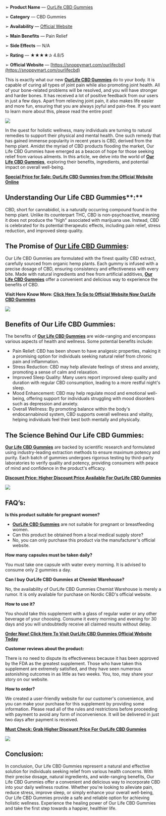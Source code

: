 ➢ **Product Name** — [OurLife CBD Gummies](https://groups.google.com/g/ourlife-cbd-gummy-review/c/1wTSUeQkjpU)

➢ **Category** — CBD Gummies

➢ **Availability** — [Official Website](https://snoppymart.com/ourlifecbd)

➢ **Main Benefits** — Pain Relief

➢ **Side Effects** — N/A

➢ **Rating** — ★★★★✰ 4.8/5

➢ **Official Website** — [https://snoppymart.com/ourlifecbd](https://snoppymart.com/ourlifecbd)

This is exactly what our new **[OurLife CBD Gummies](https://about-daily-updates.blogspot.com/2024/03/ourlife-cbd-gummies-review-is-ourlife.html)** do to your body. It is capable of curing all types of joint pain while also promoting joint health. All of your bone-related problems will be resolved, and you will have stronger and harder bones. It has received a lot of positive feedback from our users in just a few days. Apart from relieving joint pain, it also makes life easier and more fun, ensuring that you are always joyful and pain-free. If you want to learn more about this, please read the entire post!

[![](https://blogger.googleusercontent.com/img/b/R29vZ2xl/AVvXsEgqRK_z2FgQOU-8QQpQu-y080wZtLMVq61EwhpTmDTkOxk5k-lc-DTT79okZXyM8IqR5n54JsdK0TkTTTT4GqqOlknALjlfFZVosW6DQePMxGHanJ13Qwn8OJdLTEBWRm-m3GTKQ_66RHMFJpFx8SFSMWpnvBTDvaBprdd4riypju7Ge_6WbvK1uSpjdks/w341-h399/cbd-magazines.png)](https://snoppymart.com/ourlifecbd)

In the quest for holistic wellness, many individuals are turning to natural remedies to support their physical and mental health. One such remedy that has gained immense popularity in recent years is CBD, derived from the hemp plant. Amidst the myriad of CBD products flooding the market, Our Life CBD Gummies have emerged as a beacon of hope for those seeking relief from various ailments. In this article, we delve into the world of [**Our Life CBD Gummies**](https://sites.google.com/view/ourlifecbdgummiesreview-scam/home), exploring their benefits, ingredients, and potential impact on overall well-being.

**[Special Price for Sale: OurLife CBD Gummies from the Official Website Online](https://snoppymart.com/ourlifecbd)**

**Understanding** **Our Life CBD Gummies****:**
-----------------------------------------------

CBD, short for cannabidiol, is a naturally occurring compound found in the hemp plant. Unlike its counterpart THC, CBD is non-psychoactive, meaning it does not produce the "high" associated with marijuana use. Instead, CBD is celebrated for its potential therapeutic effects, including pain relief, stress reduction, and improved sleep quality.

**The Promise of [Our Life CBD Gummies](https://groups.google.com/g/ourlife-cbd-gummy-review/c/093Jh2kTwss):**
--------------------------------------------------------------------------------------------------------------

Our Life CBD Gummies are formulated with the finest quality CBD extract, carefully sourced from organic hemp plants. Each gummy is infused with a precise dosage of CBD, ensuring consistency and effectiveness with every bite. Made with natural ingredients and free from artificial additives, [**Our Life CBD Gummies**](https://www.linkedin.com/pulse/ourlife-cbd-gummies-top-10-benefits-imtiyaz-alam-gtzdc/) offer a convenient and delicious way to experience the benefits of CBD.

**Visit Here Know More: [Click Here To Go to Official Website Now OurLife CBD Gummies](https://snoppymart.com/ourlifecbd)**

[![](https://blogger.googleusercontent.com/img/b/R29vZ2xl/AVvXsEgoB5PrHwZq6Yf7COTM3Nd5kvWw2LczMK9IB05jigpQ1P77yUU3HBqrq5619E0B52RVvTodf7xTR3LDrAxv96mzTiqK3deY_e6WND2nPB_0_VxAcvu80_gh7SpNlAnhZzm7eVGeIQlBtUnPhMIb7scAIx-0pFHyE55J6f7Q0qSdZ8JW2vH-qw-QrUbmqzo/w640-h310/Screenshot%20(130).png)](https://snoppymart.com/ourlifecbd)

**Benefits of Our Life CBD Gummies:**
-------------------------------------

The benefits of [**Our Life CBD Gummies**](https://lookerstudio.google.com/reporting/fc659e00-58fc-43b8-a7cd-c2af1a52c3f0) are wide-ranging and encompass various aspects of health and wellness. Some potential benefits include:

*   Pain Relief: CBD has been shown to have analgesic properties, making it a promising option for individuals seeking natural relief from chronic pain and inflammation.
*   Stress Reduction: CBD may help alleviate feelings of stress and anxiety, promoting a sense of calm and relaxation.
*   Improved Sleep Quality: Many users report improved sleep quality and duration with regular CBD consumption, leading to a more restful night's sleep.
*   Mood Enhancement: CBD may help regulate mood and emotional well-being, offering support for individuals struggling with mood disorders such as depression and anxiety.
*   Overall Wellness: By promoting balance within the body's endocannabinoid system, CBD supports overall wellness and vitality, helping individuals feel their best both mentally and physically.

**The Science Behind Our Life CBD Gummies:**
--------------------------------------------

[**Our Life CBD Gummies**](https://colab.research.google.com/drive/1003f-RXpIcuWF2ROv1zUZhHj8c4OZftk?usp=sharing) are backed by scientific research and formulated using industry-leading extraction methods to ensure maximum potency and purity. Each batch of gummies undergoes rigorous testing by third-party laboratories to verify quality and potency, providing consumers with peace of mind and confidence in the product's efficacy.

**[Discount Price: Higher Discount Price Available For OurLife CBD Gummies](https://snoppymart.com/ourlifecbd)**

[![](https://blogger.googleusercontent.com/img/b/R29vZ2xl/AVvXsEiSAQnaTcvOW6Yg6kMtzngWrZ96B2WOhU9ebdVNCK0YoZ6zBulj1ajQ-ynbQVVT7om1FexQ-D-K49JboOG8u9rW2AKrgQDTEop2JU6m8d0wI8Q1Q9jTdvvVQarjbklZ89hdVQYCXsAHpbGtZF-xMuW5x159HcKOE_Jll9pvKIaPnm4LqZmpK9nbrPvDQn0/w640-h290/Screenshot%20(133).png)](https://snoppymart.com/ourlifecbd)

**FAQ’s:**
----------

**Is this product suitable for pregnant women?**

*   [**OurLife CBD Gummies**](https://www.linkedin.com/pulse/ourlife-cbd-gummies-top-10-benefits-imtiyaz-alam-gtzdc/) are not suitable for pregnant or breastfeeding women. 
*   Can this product be obtained from a local medical supply store?
*   No, you can only purchase this product via the manufacturer's official website.

**How many capsules must be taken daily?**

You must take one capsule with water every morning. It is advised to consume only 2 gummies a day.

**Can I buy OurLife CBD Gummies at Chemist Warehouse?**

No, the availability of OurLife CBD Gummies Chemist Warehouse is merely a rumor. It is only available for purchase on Nordic CBD's official website.

**How to use it?**

You should take this supplement with a glass of regular water or any other beverage of your choosing. Consume it every morning and evening for 30 days and you will undoubtedly receive all claimed results without delay.

**[Order Now! Click Here To Visit OurLife CBD Gummies Official Website Today](https://snoppymart.com/ourlifecbd)**

**Customer reviews about the product:**

There is no need to dispute its effectiveness because it has been approved by the FDA as the greatest supplement. Those who have taken this supplement are extremely satisfied, and they have seen numerous astonishing outcomes in as little as two weeks. You, too, may share your story on our website.

**How to order?**

We created a user-friendly website for our customer's convenience, and you can make your purchase for this supplement by providing some information. Please read all of the rules and restrictions before proceeding with payment to avoid any form of inconvenience. It will be delivered in just two days after payment is received.

**[Must Check: Grab Higher Discount Price For OurLife CBD Gummies](https://snoppymart.com/ourlifecbd)**

[![](https://blogger.googleusercontent.com/img/b/R29vZ2xl/AVvXsEjG8jv9KHkjanjKhhgw4_-CKBw0wBIB4eitmW2Btumad4_BqTBwFCa1JCZfO48gKoOqw_6EKsNci1UxAUqjuecbahdtmuSUqKT54GGAqU1OUP6gcA0qhsCZJVEDqO3mtMugeBbuOv2xsNTc7MJmZ15s32PuIxuRZYG-5wRIuGaD6dD4xJtwjuBD_VtehIo/w640-h332/Screenshot%20(131).png)](https://snoppymart.com/ourlifecbd)

**Conclusion:**
---------------

In conclusion, Our Life CBD Gummies represent a natural and effective solution for individuals seeking relief from various health concerns. With their precise dosage, natural ingredients, and wide-ranging benefits, Our Life CBD Gummies offer a convenient and delicious way to incorporate CBD into your daily wellness routine. Whether you're looking to alleviate pain, reduce stress, improve sleep, or simply enhance your overall well-being, Our Life CBD Gummies provide a safe and reliable option for achieving holistic wellness. Experience the healing power of Our Life CBD Gummies and take the first step towards a happier, healthier life.
